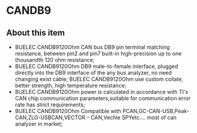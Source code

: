 # CANDB9
## About this item
- BUELEC CANDB9120Ohm CAN bus DB9 pin terminal matching resistance, between pin2 and pin7 built-in high-precision up to one thousandth 120 ohm resistance;
- BUELEC CANDB9120Ohm DB9 male-to-female interface, plugged directly into the DB9 interface of the any bus analyzer, no need changing exist cable;
BUELEC CANDB9120Ohm use custom collate, better strength, high temperature resistance;
- BUELEC CANDB9120Ohm power is calculated in accordance with TI's CAN chip communication parameters,suitable for communication error rate has strict requirements;
- BUELEC CANDB9120Ohm Compatible with PCAN,GC-CAN-USB,Peak-CAN,ZLG-USBCAN,VECTOR - CAN,Vechle SPYetc.... most of can analyzer in market;
